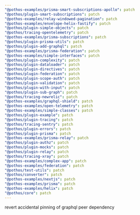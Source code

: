 ```yaml
---
"@pothos-examples/prisma-smart-subscriptions-apollo": patch
"@pothos/plugin-smart-subscriptions": patch
"@pothos-examples/relay-windowed-pagination": patch
"@pothos-examples/envelope-helix-fastify": patch
"@pothos/plugin-simple-objects": patch
"@pothos/tracing-opentelemetry": patch
"@pothos-examples/prisma-subscriptions": patch
"@pothos/plugin-prisma-utils": patch
"@pothos/plugin-add-graphql": patch
"@pothos-examples/prisma-federation": patch
"@pothos-examples/simple-interfaces": patch
"@pothos/plugin-complexity": patch
"@pothos/plugin-dataloader": patch
"@pothos/plugin-directives": patch
"@pothos/plugin-federation": patch
"@pothos/plugin-scope-auth": patch
"@pothos/plugin-validation": patch
"@pothos/plugin-with-input": patch
"@pothos/plugin-sub-graph": patch
"@pothos/tracing-newrelic": patch
"@pothos-examples/graphql-shield": patch
"@pothos-examples/open-telemetry": patch
"@pothos-examples/simple-classes": patch
"@pothos/plugin-example": patch
"@pothos/plugin-tracing": patch
"@pothos/tracing-sentry": patch
"@pothos/plugin-errors": patch
"@pothos/plugin-prisma": patch
"@pothos-examples/prisma-relay": patch
"@pothos/plugin-authz": patch
"@pothos/plugin-mocks": patch
"@pothos/plugin-relay": patch
"@pothos/tracing-xray": patch
"@pothos-examples/complex-app": patch
"@pothos-examples/federation": patch
"@pothos/test-utils": patch
"@pothos/converter": patch
"@pothos-examples/nextjs": patch
"@pothos-examples/prisma": patch
"@pothos-examples/helix": patch
"@pothos/core": patch
---
```


revert accidental pinning of graphql peer dependency
